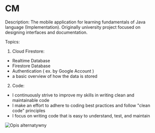 # CM
Description:
The mobile application for learning fundamentals of Java language (Implementation). 
Originally university project focused on designing interfaces and  documentation.


Topics:
1) Cloud Firestore:
- Realtime Database
- Firestore Database
- Authentication ( ex. by Google Account )
- a basic overview of how the data is stored 

2) Code:
- I continuously strive to improve my skills in writing clean and maintainable code
- I make an effort to adhere to coding best practices and follow "clean code" principles
- I focus on writing code that is easy to understand, test, and maintain

![Opis alternatywny](https://i.ibb.co/xsg7QdL/Portfolio-CV.png)


